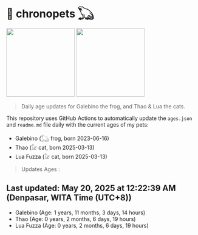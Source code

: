 # 🐾 chronopets 𓆏
<img src="https://github.com/user-attachments/assets/802b3632-7c4b-4232-a3a0-8b1d8fa6f04d" widht=180 height=180 >
<img src="https://github.com/user-attachments/assets/16687005-7ebb-4607-be57-0c8e528fed06" widht=180 height=180 >

> Daily age updates for Galebino the frog, and Thao & Lua the cats.

This repository uses GitHub Actions to automatically update the `ages.json` and `readme.md` file daily with the current ages of my pets: <br>
- Galebino (𓆏 frog, born 2023-06-16)
- Thao (𓃠 cat, born 2025-03-13)
- Lua Fuzza (𓃠 cat, born 2025-03-13)

> Updates Ages :

## Last updated: May 20, 2025 at 12:22:39 AM (Denpasar, WITA Time (UTC+8))

- Galebino (Age: 1 years, 11 months, 3 days, 14 hours)
- Thao (Age: 0 years, 2 months, 6 days, 19 hours)
- Lua Fuzza (Age: 0 years, 2 months, 6 days, 19 hours)

